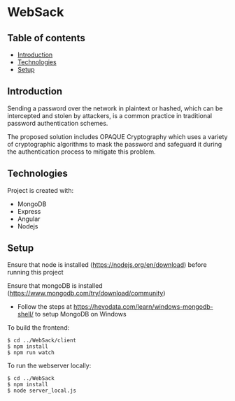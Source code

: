 # WebSack

## Table of contents
* [Introduction](#introduction)
* [Technologies](#technologies)
* [Setup](#setup)

## Introduction

Sending a password over the network in plaintext or hashed, which can be intercepted and stolen by attackers, is a common practice in traditional password authentication schemes.

The proposed solution includes OPAQUE Cryptography which uses a variety of cryptographic algorithms to mask the password and safeguard it during the authentication process to mitigate this problem.


## Technologies
Project is created with:
* MongoDB
* Express
* Angular
* Nodejs


## Setup

Ensure that node is installed (https://nodejs.org/en/download) before running this project

Ensure that mongoDB is installed (https://www.mongodb.com/try/download/community) 
- Follow the steps at https://hevodata.com/learn/windows-mongodb-shell/ to setup MongoDB on Windows

To build the frontend:

```
$ cd ../WebSack/client
$ npm install
$ npm run watch
```

To run the webserver locally:

```
$ cd ../WebSack
$ npm install
$ node server_local.js
```





